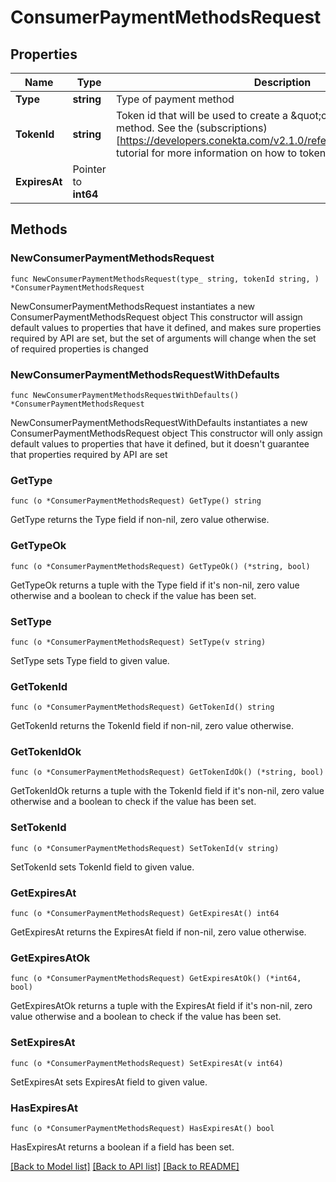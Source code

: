 # ConsumerPaymentMethodsRequest

## Properties

Name | Type | Description | Notes
------------ | ------------- | ------------- | -------------
**Type** | **string** | Type of payment method | 
**TokenId** | **string** | Token id that will be used to create a \&quot;card\&quot; type payment method. See the (subscriptions)[https://developers.conekta.com/v2.1.0/reference/createsubscription] tutorial for more information on how to tokenize cards. | 
**ExpiresAt** | Pointer to **int64** |  | [optional] 

## Methods

### NewConsumerPaymentMethodsRequest

`func NewConsumerPaymentMethodsRequest(type_ string, tokenId string, ) *ConsumerPaymentMethodsRequest`

NewConsumerPaymentMethodsRequest instantiates a new ConsumerPaymentMethodsRequest object
This constructor will assign default values to properties that have it defined,
and makes sure properties required by API are set, but the set of arguments
will change when the set of required properties is changed

### NewConsumerPaymentMethodsRequestWithDefaults

`func NewConsumerPaymentMethodsRequestWithDefaults() *ConsumerPaymentMethodsRequest`

NewConsumerPaymentMethodsRequestWithDefaults instantiates a new ConsumerPaymentMethodsRequest object
This constructor will only assign default values to properties that have it defined,
but it doesn't guarantee that properties required by API are set

### GetType

`func (o *ConsumerPaymentMethodsRequest) GetType() string`

GetType returns the Type field if non-nil, zero value otherwise.

### GetTypeOk

`func (o *ConsumerPaymentMethodsRequest) GetTypeOk() (*string, bool)`

GetTypeOk returns a tuple with the Type field if it's non-nil, zero value otherwise
and a boolean to check if the value has been set.

### SetType

`func (o *ConsumerPaymentMethodsRequest) SetType(v string)`

SetType sets Type field to given value.


### GetTokenId

`func (o *ConsumerPaymentMethodsRequest) GetTokenId() string`

GetTokenId returns the TokenId field if non-nil, zero value otherwise.

### GetTokenIdOk

`func (o *ConsumerPaymentMethodsRequest) GetTokenIdOk() (*string, bool)`

GetTokenIdOk returns a tuple with the TokenId field if it's non-nil, zero value otherwise
and a boolean to check if the value has been set.

### SetTokenId

`func (o *ConsumerPaymentMethodsRequest) SetTokenId(v string)`

SetTokenId sets TokenId field to given value.


### GetExpiresAt

`func (o *ConsumerPaymentMethodsRequest) GetExpiresAt() int64`

GetExpiresAt returns the ExpiresAt field if non-nil, zero value otherwise.

### GetExpiresAtOk

`func (o *ConsumerPaymentMethodsRequest) GetExpiresAtOk() (*int64, bool)`

GetExpiresAtOk returns a tuple with the ExpiresAt field if it's non-nil, zero value otherwise
and a boolean to check if the value has been set.

### SetExpiresAt

`func (o *ConsumerPaymentMethodsRequest) SetExpiresAt(v int64)`

SetExpiresAt sets ExpiresAt field to given value.

### HasExpiresAt

`func (o *ConsumerPaymentMethodsRequest) HasExpiresAt() bool`

HasExpiresAt returns a boolean if a field has been set.


[[Back to Model list]](../README.md#documentation-for-models) [[Back to API list]](../README.md#documentation-for-api-endpoints) [[Back to README]](../README.md)


